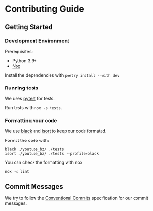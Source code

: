 # Contributing Guide

## Getting Started

### Development Environment

Prerequisites:

- Python 3.9+
- [Nox](https://nox.thea.codes/en/stable/)

Install the dependencies with `poetry install --with dev`

### Running tests

We uses [pytest](https://docs.pytest.org/en/7.4.x/) for tests.

Run tests with `nox -s tests`.

### Formatting your code

We use [black](https://black.readthedocs.io/en/stable/) and [isort](https://pycqa.github.io/isort/) to keep our code formated.

Format the code with:
```
black ./youtube_bz/ ./tests
isort ./youtube_bz/ ./tests --profile=black
```

You can check the formatting with nox
```
nox -s lint
```

## Commit Messages

We try to follow the [Conventional Commits](https://www.conventionalcommits.org/en/v1.0.0/#summary) specification for our commit messages.
